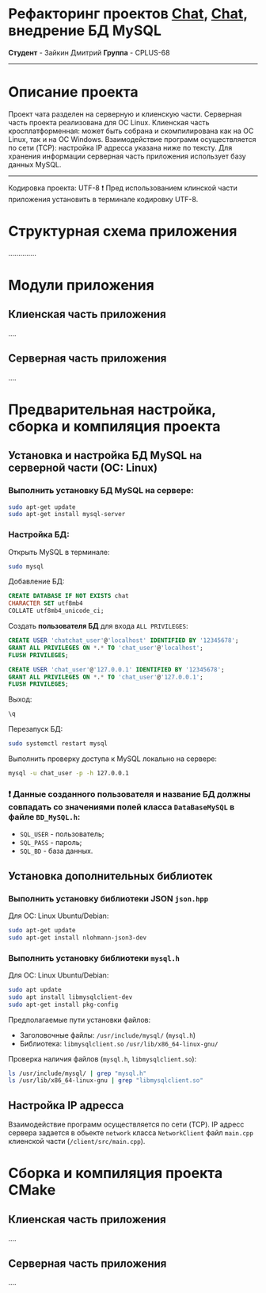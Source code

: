 # Рефакторинг проектов [Chat](https://github.com/DmitryVic/Chat-make-build), [Chat](https://github.com/DmitryVic/Chat-HW-Project), внедрение БД MySQL

**Студент** - Зайкин Дмитрий
**Группа** - CPLUS-68


---

# Описание проекта
Проект чата разделен на серверную и клиенскую части. Серверная часть проекта реализована для ОС Linux. Клиенская часть кросплатформенная: может быть собрана и скомпилирована как на ОС Linux, так и на ОС Windows. Взаимодействие программ осуществляется по сети (TCP): настройка IP адресса указана ниже по тексту. Для хранения информации серверная часть приложения использует базу данных MySQL.

---
Кодировка проекта: UTF-8
❗ Пред использованием клинской части приложения установить в терминале кодировку UTF-8.

# Структурная схема приложения
..............

# Модули приложения

## Клиенская часть приложения
....

## Серверная часть приложения
....

# Предварительная настройка, сборка и компиляция проекта

## Установка и настройка БД MySQL на серверной части (ОС: Linux)

### Выполнить установку БД MySQL на сервере:
```bash
sudo apt-get update
sudo apt-get install mysql-server
```
### Настройка БД:
Открыть MySQL в терминале:
```bash
sudo mysql
```

Добавление БД:
```sql
CREATE DATABASE IF NOT EXISTS chat
CHARACTER SET utf8mb4
COLLATE utf8mb4_unicode_ci;
```

Cоздать **пользователя БД** для входа `ALL PRIVILEGES`:
```sql
CREATE USER 'chatchat_user'@'localhost' IDENTIFIED BY '12345678';
GRANT ALL PRIVILEGES ON *.* TO 'chat_user'@'localhost';
FLUSH PRIVILEGES;

CREATE USER 'chat_user'@'127.0.0.1' IDENTIFIED BY '12345678';
GRANT ALL PRIVILEGES ON *.* TO 'chat_user'@'127.0.0.1';
FLUSH PRIVILEGES;
```

Выход:
```sql
\q
```

Перезапуск БД:
```bash
sudo systemctl restart mysql
```
Выполнить проверку доступа к MySQL локально на сервере:
```bash
mysql -u chat_user -p -h 127.0.0.1
```

### ❗ **Данные созданного пользователя и название БД должны совпадать со значениями полей класса** `DataBaseMySQL` в файле `BD_MySQL.h`:
- `SQL_USER` - пользователь;
- `SQL_PASS` - пароль;
- `SQL_BD` - база данных.

## Установка дополнительных библиотек

### Выполнить установку библиотеки JSON `json.hpp`
Для ОС: Linux Ubuntu/Debian:
```bash
sudo apt-get update
sudo apt-get install nlohmann-json3-dev
```

### Выполнить установку библиотеки `mysql.h`
Для ОС: Linux Ubuntu/Debian:
```bash
sudo apt update
sudo apt install libmysqlclient-dev
sudo apt-get install pkg-config
```
Предполагаемые пути установки файлов:
- Заголовочные файлы: `/usr/include/mysql/` (`mysql.h`)
- Библиотека: `libmysqlclient.so` `/usr/lib/x86_64-linux-gnu/`

Проверка наличия файлов (`mysql.h`, `libmysqlclient.so`):
```bash
ls /usr/include/mysql/ | grep "mysql.h"
ls /usr/lib/x86_64-linux-gnu | grep "libmysqlclient.so"
```
## Настройка IP адресса

Взаимодействие программ осуществляется по сети (TCP). IP адресс сервера задается в обьекте `network` класса `NetworkClient` файл `main.cpp` клиенской части (`/client/src/main.cpp`).

# Сборка и компиляция проекта CMake

## Клиенская часть приложения
....

## Серверная часть приложения
....